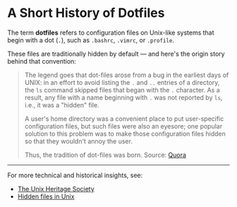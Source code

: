 # A Short History of Dotfiles

The term **dotfiles** refers to configuration files on Unix-like systems
that begin with a dot (`.`), such as `.bashrc`, `.vimrc`, or `.profile`.

These files are traditionally hidden by default — and here's the origin
story behind that convention:

> The legend goes that dot-files arose from a bug in the earliest days
> of UNIX: in an effort to avoid listing the `.` and `..` entries of a
> directory, the `ls` command skipped files that began with the `.`
> character. As a result, any file with a name beginning with `.` was
> not reported by `ls`, i.e., it was a "hidden" file.
>
> A user's home directory was a convenient place to put user-specific
> configuration files, but such files were also an eyesore; one popular
> solution to this problem was to make those configuration files hidden
> so that they wouldn't annoy the user.
>
> Thus, the tradition of dot-files was born.
> Source: [Quora](https://www.quora.com/What-are-dotfiles/answer/Costya-Perepelitsa)

---

For more technical and historical insights, see:
- [The Unix Heritage Society](https://www.tuhs.org/)
- [Hidden files in Unix](https://en.wikipedia.org/wiki/Hidden_file_and_hidden_directory#Unix_and_Unix-like_environments)
